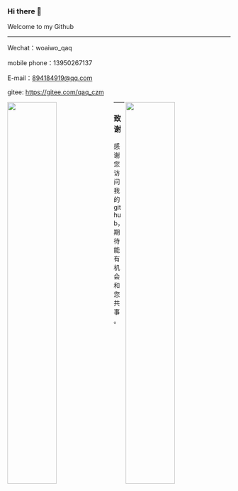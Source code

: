 ### Hi there 👋
Welcome to my Github
<hr>

Wechat：woaiwo_qaq

mobile phone：13950267137

E-mail：894184919@qq.com

gitee: https://gitee.com/qaq_czm


<!-- ![unswervingly's github stats](https://github-readme-stats.vercel.app/api?username=lxKylin&hide=[%22issues%22]&show_icons=true)  -->

<!-- ![Top Langs](https://github-readme-stats.vercel.app/api/top-langs/?username=unswervingly)  -->

<p>
<img align="left" width="47%" src="https://github-readme-stats.vercel.app/api?username=unswervingly&hide=[%22issues%22]&show_icons=true" />
<img align="right" width="47%" src="https://github-readme-stats.vercel.app/api/top-langs/?username=unswervingly&layout=compact&hide=glsl" />
</p>

--- 
### 致谢
感谢您访问我的github，期待能有机会和您共事。
